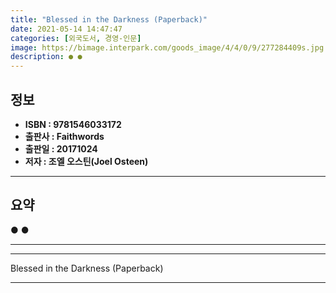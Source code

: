 ```yaml
---
title: "Blessed in the Darkness (Paperback)"
date: 2021-05-14 14:47:47
categories: [외국도서, 경영-인문]
image: https://bimage.interpark.com/goods_image/4/4/0/9/277284409s.jpg
description: ● ●
---
```


## **정보**

- **ISBN : 9781546033172**
- **출판사 : Faithwords**
- **출판일 : 20171024**
- **저자 : 조엘 오스틴(Joel Osteen)**

------



## **요약**

●  ●  

------



------


Blessed in the Darkness (Paperback) 

------


